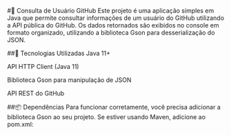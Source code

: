 #📘 Consulta de Usuário GitHub 
Este projeto é uma aplicação simples em Java que permite consultar informações de um usuário do GitHub utilizando a API pública do GitHub. Os dados retornados são exibidos no console em formato organizado, utilizando a biblioteca Gson para desserialização do JSON.

##🚀 Tecnologias Utilizadas
Java 11+

API HTTP Client (Java 11)

Biblioteca Gson para manipulação de JSON

API REST do GitHub

##📦 Dependências
Para funcionar corretamente, você precisa adicionar a biblioteca Gson ao seu projeto. Se estiver usando Maven, adicione ao pom.xml:
